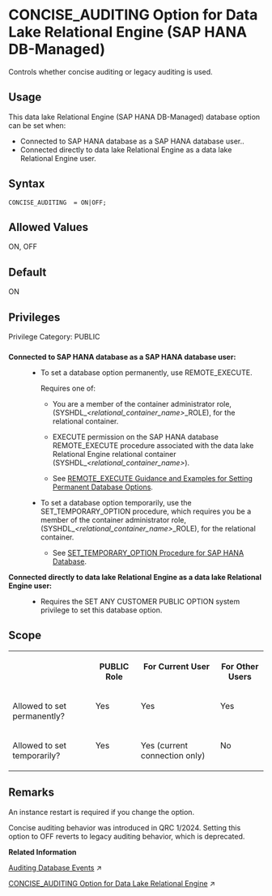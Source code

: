 <!-- loioe47cf784a3274b41bbaaa416bcc07d97 -->

# CONCISE\_AUDITING Option for Data Lake Relational Engine \(SAP HANA DB-Managed\)

Controls whether concise auditing or legacy auditing is used.



<a name="loioe47cf784a3274b41bbaaa416bcc07d97__section_bph_csj_kyb"/>

## Usage

This data lake Relational Engine \(SAP HANA DB-Managed\) database option can be set when:

-   Connected to SAP HANA database as a SAP HANA database user..
-   Connected directly to data lake Relational Engine as a data lake Relational Engine user.



<a name="loioe47cf784a3274b41bbaaa416bcc07d97__section_ly5_lr5_zyb"/>

## Syntax

```
CONCISE_AUDITING  = ON|OFF;
```



<a name="loioe47cf784a3274b41bbaaa416bcc07d97__section_qhk_vv1_1zb"/>

## Allowed Values

ON, OFF



<a name="loioe47cf784a3274b41bbaaa416bcc07d97__section_t1h_fw1_1zb"/>

## Default

ON



<a name="loioe47cf784a3274b41bbaaa416bcc07d97__section_gpn_jw1_1zb"/>

## Privileges

Privilege Category: PUBLIC



### 


<dl>
<dt><b>

Connected to SAP HANA database as a SAP HANA database user:

</b></dt>
<dd>

-   To set a database option permanently, use REMOTE\_EXECUTE.

    Requires one of:

    -   You are a member of the container administrator role, \(SYSHDL\_*<relational\_container\_name\>*\_ROLE\), for the relational container.
    -   EXECUTE permission on the SAP HANA database REMOTE\_EXECUTE procedure associated with the data lake Relational Engine relational container \(SYSHDL\_*<relational\_container\_name\>*\).

    -   See [REMOTE\_EXECUTE Guidance and Examples for Setting Permanent Database Options](remote-execute-guidance-and-examples-for-setting-permanent-database-options-0023bea.md).


-   To set a database option temporarily, use the SET\_TEMPORARY\_OPTION procedure, which requires you be a member of the container administrator role, \(SYSHDL\_*<relational\_container\_name\>*\_ROLE\), for the relational container.

    -   See [SET\_TEMPORARY\_OPTION Procedure for SAP HANA Database](../080-sap-hana-database-for-data-lake-relational-engine/set-temporary-option-procedure-for-sap-hana-database-abcd703.md).





</dd><dt><b>

Connected directly to data lake Relational Engine as a data lake Relational Engine user:

</b></dt>
<dd>

-   Requires the SET ANY CUSTOMER PUBLIC OPTION system privilege to set this database option.



</dd>
</dl>



<a name="loioe47cf784a3274b41bbaaa416bcc07d97__section_jgv_mw1_1zb"/>

## Scope


<table>
<tr>
<th valign="top">

 

</th>
<th valign="top">

PUBLIC Role

</th>
<th valign="top">

For Current User

</th>
<th valign="top">

For Other Users

</th>
</tr>
<tr>
<td valign="top">

Allowed to set permanently?

</td>
<td valign="top">

Yes

</td>
<td valign="top">

Yes

</td>
<td valign="top">

Yes

</td>
</tr>
<tr>
<td valign="top">

Allowed to set temporarily?

</td>
<td valign="top">

Yes

</td>
<td valign="top">

Yes \(current connection only\)

</td>
<td valign="top">

No

</td>
</tr>
</table>



<a name="loioe47cf784a3274b41bbaaa416bcc07d97__section_vyf_pw1_1zb"/>

## Remarks

An instance restart is required if you change the option.

Concise auditing behavior was introduced in QRC 1/2024. Setting this option to OFF reverts to legacy auditing behavior, which is deprecated.

**Related Information**  


[Auditing Database Events](https://help.sap.com/viewer/a89a0a8384f21015b1e7adbeca456f73/2024_1_QRC/en-US/4c20fb59d0e848e09ffb191c9d2c0b16.html "Auditing tracks all of the activity performed on a data lake Relational Engine database.") :arrow_upper_right:

[CONCISE_AUDITING Option for Data Lake Relational Engine](https://help.sap.com/viewer/19b3964099384f178ad08f2d348232a9/2024_1_QRC/en-US/742c50f6746f4fb488ed6498e203def4.html "Controls whether concise auditing or legacy auditing is used.") :arrow_upper_right:

